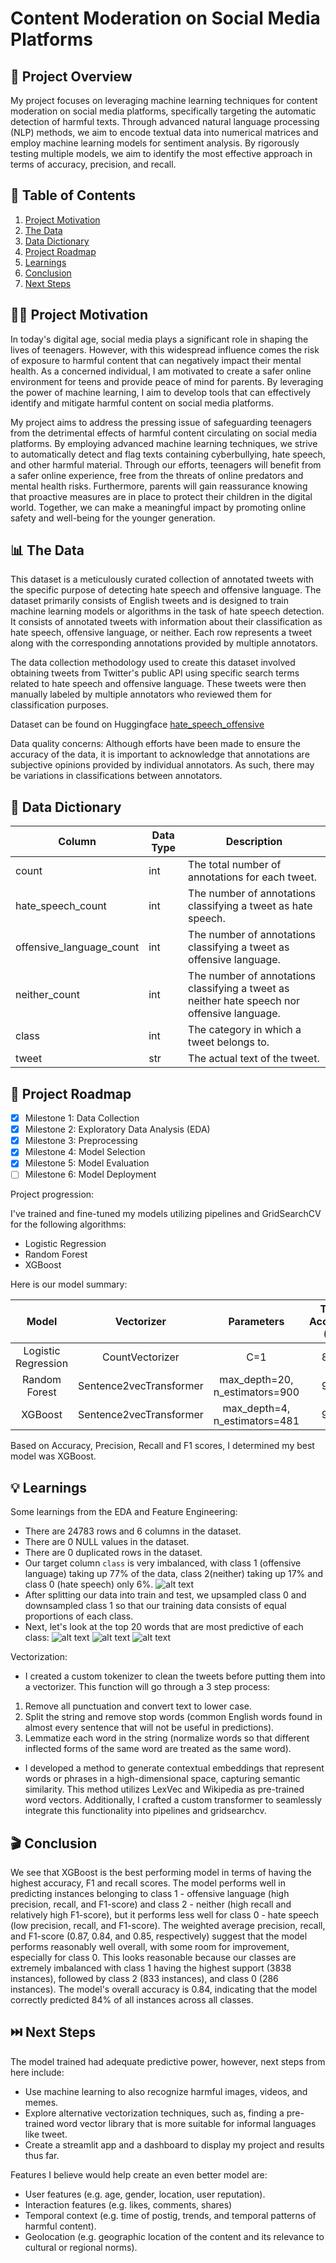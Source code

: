 # Content Moderation on Social Media Platforms
## 🔎 Project Overview
My project focuses on leveraging machine learning techniques for content moderation on social media platforms, specifically targeting the automatic detection of harmful texts. Through advanced natural language processing (NLP) methods, we aim to encode textual data into numerical matrices and employ machine learning models for sentiment analysis. By rigorously testing multiple models, we aim to identify the most effective approach in terms of accuracy, precision, and recall.

## 📖 Table of Contents
1. [Project Motivation](#motivation)
2. [The Data](#data)  
3. [Data Dictionary](#dictionary)
4. [Project Roadmap](#roadmap)
5. [Learnings](#learning)
6. [Conclusion](#conclusion)
7. [Next Steps](#next)

## 💪🏽 Project Motivation <a name="motivation"></a>
In today's digital age, social media plays a significant role in shaping the lives of teenagers. However, with this widespread influence comes the risk of exposure to harmful content that can negatively impact their mental health. As a concerned individual, I am motivated to create a safer online environment for teens and provide peace of mind for parents. By leveraging the power of machine learning, I aim to develop tools that can effectively identify and mitigate harmful content on social media platforms.

My project aims to address the pressing issue of safeguarding teenagers from the detrimental effects of harmful content circulating on social media platforms. By employing advanced machine learning techniques, we strive to automatically detect and flag texts containing cyberbullying, hate speech, and other harmful material. Through our efforts, teenagers will benefit from a safer online experience, free from the threats of online predators and mental health risks. Furthermore, parents will gain reassurance knowing that proactive measures are in place to protect their children in the digital world. Together, we can make a meaningful impact by promoting online safety and well-being for the younger generation.

## 📊 The Data <a name="data"></a>
This dataset is a meticulously curated collection of annotated tweets with the specific purpose of detecting hate speech and offensive language. The dataset primarily consists of English tweets and is designed to train machine learning models or algorithms in the task of hate speech detection. It consists of annotated tweets with information about their classification as hate speech, offensive language, or neither. Each row represents a tweet along with the corresponding annotations provided by multiple annotators.

The data collection methodology used to create this dataset involved obtaining tweets from Twitter's public API using specific search terms related to hate speech and offensive language. These tweets were then manually labeled by multiple annotators who reviewed them for classification purposes.

Dataset can be found on Huggingface [hate_speech_offensive](https://huggingface.co/datasets/tdavidson/hate_speech_offensive)

Data quality concerns: Although efforts have been made to ensure the accuracy of the data, it is important to acknowledge that annotations are subjective opinions provided by individual annotators. As such, there may be variations in classifications between annotators.

## 📖 Data Dictionary <a name="dictionary"></a>
| Column | Data Type | Description |
|--------|-----------|-------------|
| count  | int | The total number of annotations for each tweet.
| hate_speech_count | int | The number of annotations classifying a tweet as hate speech.
| offensive_language_count | int | The number of annotations classifying a tweet as offensive language.
| neither_count | int | The number of annotations classifying a tweet as neither hate speech nor offensive language.
| class | int | The category in which a tweet belongs to.
| tweet | str | The actual text of the tweet.

## 🚙 Project Roadmap <a name="roadmap"></a>
- [x] Milestone 1: Data Collection
- [x] Milestone 2: Exploratory Data Analysis (EDA)
- [x] Milestone 3: Preprocessing
- [x] Milestone 4: Model Selection
- [x] Milestone 5: Model Evaluation
- [ ] Milestone 6: Model Deployment

Project progression:

I've trained and fine-tuned my models utilizing pipelines and GridSearchCV for the following algorithms:
- Logistic Regression
- Random Forest
- XGBoost

Here is our model summary:

|Model|Vectorizer|Parameters|Train Accuracy (%)|Test Accuracy (%)|F1-Score (weighted avg)|Recall (weighted avg)
|:---:|:---:|:---:|:---:|:---:|:---:|:---:|
|Logistic Regression|CountVectorizer|C=1|83.2|79.3|82|79|
|Random Forest|Sentence2vecTransformer|max_depth=20, n_estimators=900|99.8|82.1|83|82|
|XGBoost|Sentence2vecTransformer|max_depth=4, n_estimators=481|99.8|83.6|85|84|

Based on Accuracy, Precision, Recall and F1 scores, I determined my best model was XGBoost.

## 💡 Learnings <a name="learning"></a>
Some learnings from the EDA and Feature Engineering:
- There are 24783 rows and 6 columns in the dataset.
- There are 0 NULL values in the dataset.
- There are 0 duplicated rows in the dataset.
- Our target column `class` is very imbalanced, with class 1 (offensive language) taking up 77% of the data, class 2(neither) taking up 17% and class 0 (hate speech) only 6%.
![alt text](image.png)
- After splitting our data into train and test, we upsampled class 0 and downsampled class 1 so that our training data consists of equal proportions of each class.
- Next, let's look at the top 20 words that are most predictive of each class:
![alt text](image-2.png)
![alt text](image-3.png)
![alt text](image-4.png)

Vectorization:
- I created a custom tokenizer to clean the tweets before putting them into a vectorizer. This function will go through a 3 step process:
1. Remove all punctuation and convert text to lower case.
2. Split the string and remove stop words (common English words found in almost every sentence that will not be useful in predictions).
3. Lemmatize each word in the string (normalize words so that different inflected forms of the same word are treated as the same word).
- I developed a method to generate contextual embeddings that represent words or phrases in a high-dimensional space, capturing semantic similarity. This method utilizes LexVec and Wikipedia as pre-trained word vectors. Additionally, I crafted a custom transformer to seamlessly integrate this functionality into pipelines and gridsearchcv.

## 🎬 Conclusion <a name="conclusion"></a>
We see that XGBoost is the best performing model in terms of having the highest accuracy, F1 and recall scores. The model performs well in predicting instances belonging to class 1 - offensive language (high precision, recall, and F1-score) and class 2 - neither (high recall and relatively high F1-score), but it performs less well for class 0 - hate speech (low precision, recall, and F1-score). The weighted average precision, recall, and F1-score (0.87, 0.84, and 0.85, respectively) suggest that the model performs reasonably well overall, with some room for improvement, especially for class 0. This looks reasonable because our classes are extremely imbalanced with class 1 having the highest support (3838 instances), followed by class 2 (833 instances), and class 0 (286 instances). The model's overall accuracy is 0.84, indicating that the model correctly predicted 84% of all instances across all classes.

## ⏭️ Next Steps <a name="next"></a>
The model trained had adequate predictive power, however, next steps from here include:
- Use machine learning to also recognize harmful images, videos, and memes.
- Explore alternative vectorization techniques, such as, finding a pre-trained word vector library that is more suitable for informal languages like tweet.
- Create a streamlit app and a dashboard to display my project and results thus far. 

Features I believe would help create an even better model are:
- User features (e.g. age, gender, location, user reputation).
- Interaction features (e.g. likes, comments, shares)
- Temporal context (e.g. time of postig, trends, and temporal patterns of harmful content).
- Geolocation (e.g. geographic location of the content and its relevance to cultural or regional norms).